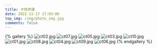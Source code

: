 ```yaml
---
title: 卡哇伊通
date: 2022-11-17 17:03:06
top_img: /img/photo_img.jpg
comments: false
---
```


{% gallery %}
![ct02.jpg](https://s2.loli.net/2022/11/17/meLbhBivr3Yc1og.jpg)
![ct07.jpg](https://s2.loli.net/2022/11/17/aNWQY748KCIzRgA.jpg)
![ct05.jpg](https://s2.loli.net/2022/11/17/VrqCWUtz5BSP8Og.jpg)
![ct03.jpg](https://s2.loli.net/2022/11/17/Xl5uj4icyZ2bnkt.jpg)
![ct10.jpg](https://s2.loli.net/2022/11/17/bmLOYuS9Pv7UKh6.jpg)
![ct01.jpg](https://s2.loli.net/2022/11/17/KzxTyB9ZwRh2Itg.jpg)
![ct08.jpg](https://s2.loli.net/2022/11/17/NGvuYR13ZAVKXJs.jpg)
![ct04.jpg](https://s2.loli.net/2022/11/17/MR2yeGEPpQm8jha.jpg)
![ct09.jpg](https://s2.loli.net/2022/11/17/xOYFKrQeBvdfVMg.jpg)
![ct06.jpg](https://s2.loli.net/2022/11/17/7DhkBnVpzIomJOU.jpg)
{% endgallery %}